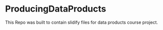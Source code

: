 # ProducingDataProducts
This Repo was built to contain slidify files for data products course project.
